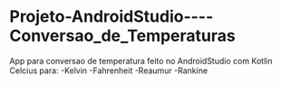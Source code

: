 # Projeto-AndroidStudio----Conversao_de_Temperaturas

App para conversao de temperatura feito no AndroidStudio com Kotlin
      Celcius para:
                  -Kelvin
                  -Fahrenheit
                  -Reaumur
                  -Rankine
